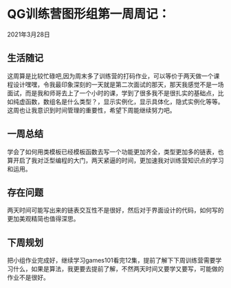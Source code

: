 # QG训练营图形组第一周周记：
2021年3月28日

## 生活随记

这周算是比较忙碌吧,因为周末多了训练营的打码作业，可以等价于两天做一个课程设计嘿嘿，令我最印象深刻的一天就是第二次面试的那天，那天我感觉不是一场面试，而是我和师哥去上了一个小时的课，学到了很多我不是很扎实的基础点，比如纯虚函数，数组名是什么类型？，显示实例化，显示具体化，隐式实例化等等。这周也让我意识到时间管理的重要性，希望下周能继续努力吧。

## 一周总结

学会了如何用类模板已经模板函数去写一个功能更加齐全，类型更加多的链表，也算开启了我对泛型编程的大门，两天紧逼的时间，更加速我对训练营知识点的学习和运用。

## 存在问题

两天时间可能写出来的链表交互性不是很好，然后对于界面设计的代码，如何写的更加美观精简也值得深思。

## 下周规划

把小组作业完成好，继续学习games101看完12集，提前了解下下周训练营需要学习什么，如果是算法，我更要去提前了解，不然两天时间又要学又要写，可能做的作业不是很好。
